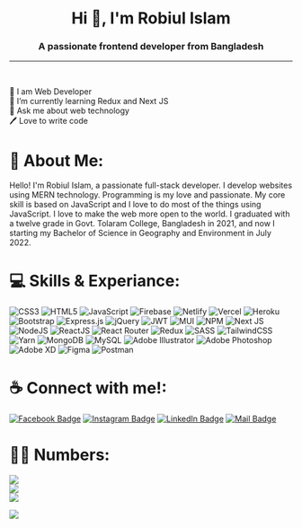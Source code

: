 
<h1 align="center">Hi 👋, I'm Robiul Islam</h1>
<h3 align="center">A passionate frontend developer from Bangladesh</h3>

---
<br/>

👑 I am Web Developer<br>🌱 I’m currently learning Redux and Next JS<br>💬 Ask me about web technology<br>🖊️ Love to write code 

# 💫 About Me:

Hello! I'm Robiul Islam, a passionate full-stack developer. I develop websites using MERN technology. Programming is my love and passionate. My core skill is based on JavaScript and I love to do most of the things using JavaScript. I love to make the web more open to the world. I graduated with a twelve grade in Govt. Tolaram College,
Bangladesh in 2021, and now I starting my Bachelor of Science in Geography and Environment in July 2022.


# 💻 Skills & Experiance:
![CSS3](https://img.shields.io/badge/css3-%231572B6.svg?style=for-the-badge&logo=css3&logoColor=white) ![HTML5](https://img.shields.io/badge/html5-%23E34F26.svg?style=for-the-badge&logo=html5&logoColor=white) ![JavaScript](https://img.shields.io/badge/javascript-%23323330.svg?style=for-the-badge&logo=javascript&logoColor=%23F7DF1E) ![Firebase](https://img.shields.io/badge/firebase-%23039BE5.svg?style=for-the-badge&logo=firebase) ![Netlify](https://img.shields.io/badge/netlify-%23000000.svg?style=for-the-badge&logo=netlify&logoColor=#00C7B7) ![Vercel](https://img.shields.io/badge/vercel-%23000000.svg?style=for-the-badge&logo=vercel&logoColor=white) ![Heroku](https://img.shields.io/badge/heroku-%23430098.svg?style=for-the-badge&logo=heroku&logoColor=white) ![Bootstrap](https://img.shields.io/badge/bootstrap-%23563D7C.svg?style=for-the-badge&logo=bootstrap&logoColor=white) ![Express.js](https://img.shields.io/badge/express.js-%23404d59.svg?style=for-the-badge&logo=express&logoColor=%2361DAFB) ![jQuery](https://img.shields.io/badge/jquery-%230769AD.svg?style=for-the-badge&logo=jquery&logoColor=white) ![JWT](https://img.shields.io/badge/JWT-black?style=for-the-badge&logo=JSON%20web%20tokens) ![MUI](https://img.shields.io/badge/MUI-%230081CB.svg?style=for-the-badge&logo=material-ui&logoColor=white) ![NPM](https://img.shields.io/badge/NPM-%23000000.svg?style=for-the-badge&logo=npm&logoColor=white) ![Next JS](https://img.shields.io/badge/Next-black?style=for-the-badge&logo=next.js&logoColor=white) ![NodeJS](https://img.shields.io/badge/node.js-6DA55F?style=for-the-badge&logo=node.js&logoColor=white) ![ReactJS](https://img.shields.io/badge/react-%2320232a.svg?style=for-the-badge&logo=react&logoColor=%2361DAFB) ![React Router](https://img.shields.io/badge/React_Router-CA4245?style=for-the-badge&logo=react-router&logoColor=white) ![Redux](https://img.shields.io/badge/redux-%23593d88.svg?style=for-the-badge&logo=redux&logoColor=white) ![SASS](https://img.shields.io/badge/SASS-hotpink.svg?style=for-the-badge&logo=SASS&logoColor=white) ![TailwindCSS](https://img.shields.io/badge/tailwindcss-%2338B2AC.svg?style=for-the-badge&logo=tailwind-css&logoColor=white) ![Yarn](https://img.shields.io/badge/yarn-%232C8EBB.svg?style=for-the-badge&logo=yarn&logoColor=white) ![MongoDB](https://img.shields.io/badge/MongoDB-%234ea94b.svg?style=for-the-badge&logo=mongodb&logoColor=white) ![MySQL](https://img.shields.io/badge/mysql-%2300f.svg?style=for-the-badge&logo=mysql&logoColor=white) ![Adobe Illustrator](https://img.shields.io/badge/adobeillustrator-%23FF9A00.svg?style=for-the-badge&logo=adobeillustrator&logoColor=white) ![Adobe Photoshop](https://img.shields.io/badge/adobephotoshop-%2331A8FF.svg?style=for-the-badge&logo=adobephotoshop&logoColor=white) ![Adobe XD](https://img.shields.io/badge/Adobe%20XD-470137?style=for-the-badge&logo=Adobe%20XD&logoColor=#FF61F6) 	![Figma](https://img.shields.io/badge/figma-%23F24E1E.svg?style=for-the-badge&logo=figma&logoColor=white) ![Postman](https://img.shields.io/badge/Postman-FF6C37?style=for-the-badge&logo=postman&logoColor=white)


# ☕ Connect with me!: 
[![Facebook Badge](https://img.shields.io/badge/Facebook-%231877F2.svg?logo=Facebook&logoColor=white)](https://facebook.com/wgd06) [![Instagram Badge](https://img.shields.io/badge/Instagram-%23E4405F.svg?logo=Instagram&logoColor=white)](https://instagram.com/__robiul__islam) [![LinkedIn Badge](https://img.shields.io/badge/LinkedIn-%230077B5.svg?logo=linkedin&logoColor=white)](https://linkedin.com/in/therobiulislam12/) [![Mail Badge](https://img.shields.io/badge/Gmail-D14836?style=for-the-badge&logo=gmail&logoColor=white)](mailto:therobiulislam12@gmail.com)

# 👨‍💻 Numbers:
![](https://github-readme-stats.vercel.app/api?username=robiulislam12&theme=react&hide_border=false&include_all_commits=true&count_private=false)<br/>
![](https://github-readme-streak-stats.herokuapp.com/?user=robiulislam12&theme=react&hide_border=false)<br/>
![](https://github-readme-stats.vercel.app/api/top-langs/?username=robiulislam12&theme=react&hide_border=false&include_all_commits=true&count_private=false&layout=compact)

[![](https://visitcount.itsvg.in/api?id=robiulislam12&icon=0&color=0)](https://visitcount.itsvg.in)
